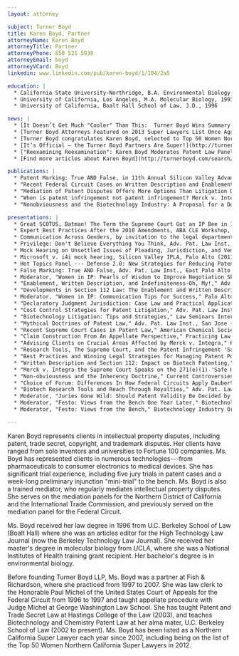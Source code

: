 ```yaml
---
layout: attorney

subject: Turner Boyd
title: Karen Boyd, Partner
attorneyName: Karen Boyd
attorneyTitle: Partner
attorneyPhone: 650 521 5938
attorneyEmail: boyd
attorneyVCard: Boyd
linkedin: www.linkedin.com/pub/karen-boyd/1/104/2a5

education: |
  * California State University-Northridge, B.A. Environmental Biology, 1990
  * University of California, Los Angeles, M.A. Molecular Biology, 1993
  * University of California, Boalt Hall School of Law, J.D., 1996

news: |
  * [It Doesn’t Get Much "Cooler" Than This:  Turner Boyd Wins Summary Judgment for Cooler Master and LSI](http://turnerboyd.com/it-doesn%e2%80%99t-get-much-%e2%80%9ccooler%e2%80%9d-than-this-turner-boyd-wins-summary-judgment-for-cooler-master-and-lsi/)
  * [Turner Boyd Attorneys Featured on 2013 Super Lawyers List Once Again!](http://turnerboyd.com/turner-boyd-attorneys-featured-on-2013-super-lawyers-list-once-again/)
  * [Turner Boyd congratulates Karen Boyd, selected to Top 50 Women Northern California Super Lawyers 2012!](http://turnerboyd.com/turner-boyd-congratulates-karen-boyd-selected-to-top-50-women-northern-california-super-lawyers-2012/)
  * [It’s Official — the Turner Boyd Partners Are Super!](http://turnerboyd.com/it%e2%80%99s-official-%e2%80%94-the-turner-boyd-partners-are-super-lawyers/)
  * ["Reexamining Reexamination": Karen Boyd Moderates Patent Law Panel](http://turnerboyd.com/karen-boyd-moderates-panel-reexamining-reexamination/)
  * [Find more articles about Karen Boyd](http://turnerboyd.com/search/Turner%20Boyd/?s=boyd&cat=9)

publications: |
  * Patent Marking: True AND False, in 11th Annual Silicon Valley Advanced Patent Law Institute, Advanced Patent Law Institute, with James Beard.
  * "Recent Federal Circuit Cases on Written Description and Enablement," in Developments in Pharmaceuticals and Biotech Patent Law 2009, Practicing Law Institute, with Lisa Schneider and * Timothy Holbrook
  * "Mediation of Patent Disputes Offers More Options Than Litigation Does," Los Angeles Daily News (Oct. 17, 2006)
  * "When is patent infringement not patent infringement? Merck v. Integra and the 'safe harbour,'" Journal of Commercial Biotechnology (Oct. 2006).
  * "Nonobviousness and the Biotechnology Industry: A Proposal for a Doctrine of Economic Nonobviousness," 12 Berkeley Technology Law Journal 311 (1997).

presentations: |
  * Great SCOTUS, Batman! The Term the Supreme Court Got an IP Bee in Its Bonnet, Berkeley Center for Law and Technology, Berkeley (2014)
  * Expert Best Practices After the 2010 Amendments, ABA CLE Workshop, Berkeley (2014)
  * Communication Across Genders, by invitation to the legal department at Juniper Networks (2013)
  * Privilege: Don't Believe Everything You Think, Adv. Pat. Law Inst., East Palo Alto (2012)
  * Mock Hearing on Unsettled Issues of Pleading, Jurisdiction, and Venues, AIPLA, San Francisco (2011)
  * Microsoft v. i4i mock hearing, Silicon Valley IPLA, Palo Alto (2011)
  * Hot Topics Panel --- Defense 2.0: New Strategies for Reducing Patent Risk, Santa Clara (2011)
  * False Marking: True AND False, Adv. Pat. Law Inst., East Palo Alto (2011).
  * Moderator, "Women in IP: Pearls of Wisdom to Improve Negotiation Skills," Palo Alto (2010).
  * "Enablement, Written Description, and Indefiniteness-Oh, My!," Adv. Pat. Law Inst., East Palo Alto (2009).
  * "Developments in Section 112 Law: The Enablement and Written Description Requirements as Applied to Pharma and Biotech Patents," Practicing Law Inst., New York (2009); San Francisco (2010).
  * Moderator, "Women in IP: Communication Tips for Success," Palo Alto (2009).
  * "Declaratory Judgment Jurisdiction: Case Law and Practical Application," Adv. Pat. Law Inst., Santa Clara (2008).
  * "Cost Control Strategies for Patent Litigation," Adv. Pat. Law Inst., San Jose (2007).
  * "Biotechnology Litigation: Tips and Strategies," Law Seminars International, San Francisco (2007).
  * "Mythical Doctrines of Patent Law," Adv. Pat. Law Inst., San Jose (2006).
  * "Recent Supreme Court Cases in Patent Law," American Chemical Society National Meeting, San Francisco (2006).
  * "Claim Construction From An Appellate Perspective," Practicing Law Institute: How to Prepare and Conduct Markman Hearings, San Francisco (2006).
  * "Advising Clients on Crucial Areas Affected by Merck v. Integra," 6th Advanced Forum on Biotech Patents, San Francisco (2006).
  * "Research Tools, The Supreme Court, and the Patent Infringement 'Safe Harbour,'" Am. Assn. Pharm. Sci. National Biotechnology Conference, Boston (2006).
  * "Best Practices and Winning Legal Strategies for Managing Patent Portfolios," ReedLogic Patent Leadership Conference (2006).
  * "Written Description and Section 112: Impact on Biotech Patenting," Adv. Pat. Law Inst., San Jose (2005).
  * "Merck v. Integra-the Supreme Court Speaks on the 271(e)(1) 'Safe Harbor,'" Latest Thinking on Attacking/Defending Patents in the US Pharmaceutical Market, Henry Stewart Conference * Studies, San Francisco (2005).
  * "Non-obviousness and the Inherency Doctrine," Current Controversies, Stanford Center for Law and the Biosciences Biotechnology and Intellectual Property, Stanford Law School (2005).
  * "Choice of Forum: Differences In How Federal Circuits Apply Daubert," Effective Financial Expert Testimony Seminar, Law Seminars International, San Francisco (2004).
  * "Biotech Research Tools and Reach Through Royalties," Adv. Pat. Law Inst., San Jose (2003).
  * Moderator, "Juries Gone Wild: Should Patent Validity Be Decided by Juries?" , Biotechnology Industry Organization Annual Meeting, San Francisco (2004).
  * Moderator, "Festo: Views from the Bench One Year Later," Biotechnology Industry Organization Annual Meeting, Washington D.C. (2003).
  * Moderator, "Festo: Views from the Bench," Biotechnology Industry Organization Annual Meeting, Toronto (2002).

---
```


Karen Boyd represents clients in intellectual property disputes, including patent, trade secret, copyright, and trademark disputes. Her clients have ranged from solo inventors and universities to Fortune 100 companies. Ms. Boyd has represented clients in numerous technologies---from pharmaceuticals to consumer electronics to medical devices. She has significant trial experience, including five jury trials in patent cases and a week-long preliminary injunction "mini-trial" to the bench. Ms. Boyd is also a trained mediator, who regularly mediates intellectual property disputes. She serves on the mediation panels for the Northern District of California and the International Trade Commission, and previously served on the mediation panel for the Federal Circuit.

Ms. Boyd received her law degree in 1996 from U.C. Berkeley School of Law (Boalt Hall) where she was an articles editor for the High Technology Law Journal (now the Berkeley Technology Law Journal). She received her master's degree in molecular biology from UCLA, where she was a National Institutes of Health training grant recipient. Her bachelor's degree is in environmental biology.

Before founding Turner Boyd LLP, Ms. Boyd was a partner at Fish & Richardson, where she practiced from 1997 to 2007. She was law clerk to the Honorable Paul Michel of the United States Court of Appeals for the Federal Circuit from 1996 to 1997 and taught appellate procedure with Judge Michel at George Washington Law School. She has taught Patent and Trade Secret Law at Hastings College of the Law (2003), and teaches Biotechnology and Chemistry Patent Law at her alma mater, U.C. Berkeley School of Law (2002 to present).  Ms. Boyd has been listed as a Northern California Super Lawyer each year since 2007, including being on the list of the Top 50 Women Northern California Super Lawyers in 2012.